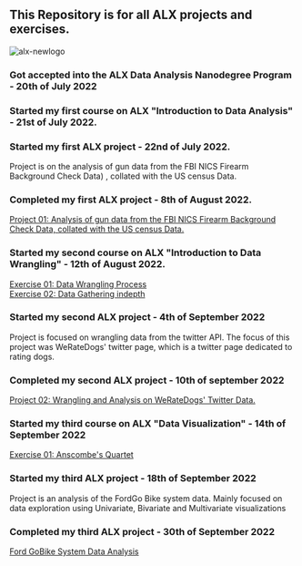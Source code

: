 ## This Repository is for all ALX projects and exercises.
![alx-newlogo](https://user-images.githubusercontent.com/98137996/187809069-06924969-2ad8-4bb2-b396-8c9159284ac1.png)
### Got accepted into the ALX Data Analysis Nanodegree Program - 20th of July 2022

### Started my first course on ALX "Introduction to Data Analysis" - 21st of July 2022.
### Started my first ALX project - 22nd of July 2022.
Project is on the analysis of gun data from the FBI NICS Firearm Background Check Data) , collated with the US census Data.
### Completed my first ALX project - 8th of August 2022.
[Project 01: Analysis of gun data from the FBI NICS Firearm Background Check Data, collated with the US census Data.](https://nbviewer.org/github/jjjeorgee/ALX-T/blob/c2fd28f02883cac6f9e3d5a6070ca6e465dad1fa/Project%2001%20-%20Data%20Analysis%20Process/NCIS%20background%20checks%20data%20analysis%20collated%20with%20US%20census%20data%20.ipynb)
### Started my second course on ALX "Introduction to Data Wrangling" - 12th of August 2022.
[Exercise 01: Data Wrangling Process](https://github.com/jjjeorgee/ALX-T/blob/main/Excercises/01/Data%20wrangling.ipynb) <br>
[Exercise 02: Data Gathering indepth](https://github.com/jjjeorgee/ALX-T/blob/main/Excercises/02/Gathering%20Data.ipynb)
### Started my second ALX project - 4th of September 2022
Project is focused on wrangling data from the twitter API. The focus of this project was WeRateDogs' twitter page, which is a twitter page dedicated to rating dogs.
### Completed my second ALX project - 10th of september 2022
[Project 02: Wrangling and Analysis on WeRateDogs' Twitter Data.](https://nbviewer.org/github/jjjeorgee/ALX-T/blob/c2fd28f02883cac6f9e3d5a6070ca6e465dad1fa/Project%2002%20-%20Data%20Wrangling/wrangle_act.ipynb)
### Started my third course on ALX "Data Visualization" - 14th of September 2022
[Exercise 01: Anscombe's Quartet](https://github.com/jjjeorgee/ALX-T/blob/main/Excercises/03/Anscombe's%20Quartet.ipynb)
### Started my third ALX project - 18th of September 2022
Project is an analysis of the FordGo Bike system data. Mainly focused on data exploration using Univariate, Bivariate and Multivariate visualizations
### Completed my third ALX project - 30th of September 2022
[Ford GoBike System Data Analysis](https://nbviewer.org/github/jjjeorgee/ALX-T/blob/main/Project%2003%20-%20Data%20Visualization/Part_1_exploration.ipynb)
